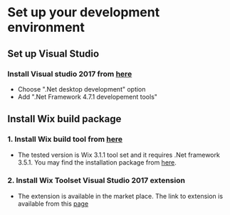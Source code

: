 # Set up your development environment

## Set up Visual Studio

### Install Visual studio 2017 from [here](https://visualstudio.microsoft.com/vs/)
- Choose ".Net desktop development" option
- Add ".Net Framework 4.7.1 developement tools"

## Install Wix build package

### 1. Install Wix build tool from [here](https://visualstudio.microsoft.com/vs/)
- The tested version is Wix 3.1.1 tool set and it requires .Net framework 3.5.1. You may find the installation package from [here](https://www.microsoft.com/en-US/download/details.aspx?id=25150).

### 2. Install Wix Toolset Visual Studio 2017 extension
- The extension is available in the market place. The link to extension is available from this [page](http://wixtoolset.org/releases/)







